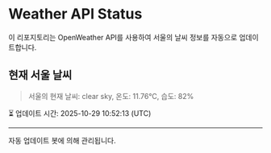 
# Weather API Status

이 리포지토리는 OpenWeather API를 사용하여 서울의 날씨 정보를 자동으로 업데이트합니다.

## 현재 서울 날씨
> 서울의 현재 날씨: clear sky, 온도: 11.76°C, 습도: 82%

⏳ 업데이트 시간: 2025-10-29 10:52:13 (UTC)

---
자동 업데이트 봇에 의해 관리됩니다.
